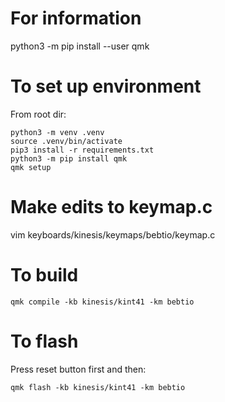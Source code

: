# For information
python3 -m pip install --user qmk

# To set up environment

From root dir:

```
python3 -m venv .venv
source .venv/bin/activate
pip3 install -r requirements.txt
python3 -m pip install qmk
qmk setup
```
# Make edits to keymap.c
vim keyboards/kinesis/keymaps/bebtio/keymap.c

# To build
```
qmk compile -kb kinesis/kint41 -km bebtio 
```

# To flash
Press reset button first and then:
```
qmk flash -kb kinesis/kint41 -km bebtio
```
